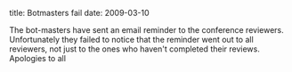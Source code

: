 title: Botmasters fail
date: 2009-03-10  

The bot-masters have sent an email reminder to the conference reviewers. Unfortunately they failed to notice that the reminder went out to all reviewers, not just to the ones who haven't completed their reviews. Apologies to all